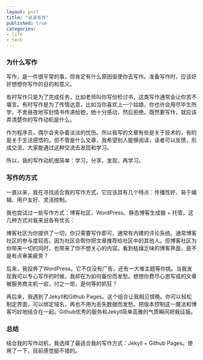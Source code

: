 ```yaml
---
layout: post
title: "谈谈写作"
published: true
categories:
- life
- tech
---
```


### 为什么写作

写作，是一件很平常的事，但肯定有什么原因驱使你去写作。准备写作时，应该好好想想你写作的目的和意义。

有时写作只是为了完成任务，比如老师叫你写份检讨书，这类写作通常会让你苦不堪言。有时写作是为了传情达意，比如当你喜欢上一个姑娘，你也许会用尽毕生所学，不舍昼夜地写封情书传递给她，她十分感动，然后拒绝。既然要写作，就应该弄清楚你的写作动机是什么。

作为程序员，偶尔会夹杂着淡淡的忧伤。所以我写的文章有些是关于技术的，有的是关于生活感悟的。但不管是什么文章，我希望别人能够阅读，读者可以反馈，形成交流，大家能通过这种交流去发现和学习。

所以，我的写作动机很简单：学习，分享，发现，再学习。

### 写作的方式

一直以来，我在寻找适合我的写作方式，它应该具有几个特点：传播性好、易于编辑、用户友好、灵活控制。

我也尝试过一些写作方式：博客社区、WordPress、静态博客生成器 + 托管。这几种方式对我来说各有优劣：

博客社区为你提供了一切，你只需要写作即可，通常有内建的评论系统。通常博客社区的参与度较高，因为社区会帮你把文章推荐给社区中的其他人。但博客社区为你带来一切的同时，也带来了你不想关心的内容。看到枯燥乏味的博客界面，是不是有点审美疲劳？

后来，我投奔了WordPress。它不仅没有广告，还有一大堆主题等你挑。当我发现我可以专心写作的时候，我却在为如何备份而发愁。想想你费尽心思写成的文章被服务商主机一宕，付之一炬，是何等的抓狂？

再后来，我遇到了Jekyll和Github Pages。这个组合让我相见恨晚。你可以轻松制定界面，可以绑定域名，再也不用为丢失数据而发愁。把版本控制这一魔法和博客巧妙地结合在一起。Github优秀的服务和Jekyll简单高雅的气质瞬间把我征服。

### 总结

结合我的写作动机，我选择了最适合我的写作方式：Jekyll + Github Pages。使用了一下，目前感觉挺不错的。
